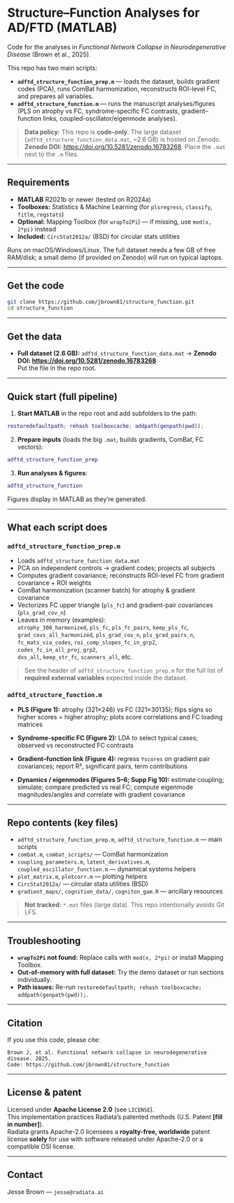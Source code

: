 # Structure–Function Analyses for AD/FTD (MATLAB)
Code for the analyses in *Functional Network Collapse in Neurodegenerative Disease* (Brown et al., 2025).

This repo has two main scripts:

- **`adftd_structure_function_prep.m`** — loads the dataset, builds gradient codes (PCA), runs ComBat harmonization, reconstructs ROI-level FC, and prepares all variables.
- **`adftd_structure_function.m`** — runs the manuscript analyses/figures (PLS on atrophy vs FC, syndrome-specific FC contrasts, gradient–function links, coupled-oscillator/eigenmode analyses).

> **Data policy:** This repo is **code-only**. The large dataset (`adftd_structure_function_data.mat`, ~2.6 GB) is hosted on Zenodo.  
> **Zenodo DOI:** https://doi.org/10.5281/zenodo.16783268. Place the `.mat` next to the `.m` files.

---

## Requirements
- **MATLAB** R2021b or newer (tested on R2024a)
- **Toolboxes:** Statistics & Machine Learning (for `plsregress`, `classify`, `fitlm`, `regstats`)
- **Optional:** Mapping Toolbox (for `wrapTo2Pi`) — if missing, use `mod(x, 2*pi)` instead
- **Included:** `CircStat2012a/` (BSD) for circular stats utilities

Runs on macOS/Windows/Linux. The full dataset needs a few GB of free RAM/disk; a small demo (if provided on Zenodo) will run on typical laptops.

---

## Get the code
```bash
git clone https://github.com/jbrown81/structure_function.git
cd structure_function
```

---

## Get the data
- **Full dataset (2.6 GB):** `adftd_structure_function_data.mat` → **Zenodo DOI: https://doi.org/10.5281/zenodo.16783268**  
  Put the file in the repo root.
---

## Quick start (full pipeline)
1) **Start MATLAB** in the repo root and add subfolders to the path:
```matlab
restoredefaultpath; rehash toolboxcache; addpath(genpath(pwd));
```

2) **Prepare inputs** (loads the big `.mat`, builds gradients, ComBat, FC vectors):
```matlab
adftd_structure_function_prep
```

3) **Run analyses & figures**:
```matlab
adftd_structure_function
```

Figures display in MATLAB as they’re generated.

---

## What each script does

### `adftd_structure_function_prep.m`
- Loads `adftd_structure_function_data.mat`
- PCA on independent controls → gradient codes; projects all subjects
- Computes gradient covariance; reconstructs ROI-level FC from gradient covariance + ROI weights
- ComBat harmonization (scanner batch) for atrophy & gradient covariance
- Vectorizes FC upper triangle (`pls_fc`) and gradient-pair covariances (`pls_grad_cov_n`)
- Leaves in memory (examples):  
  `atrophy_300_harmonized`, `pls_fc`, `pls_fc_pairs`, `keep_pls_fc`,  
  `grad_covs_all_harmonized`, `pls_grad_cov_n`, `pls_grad_pairs_n`,  
  `fc_mats_via_codes`, `roi_comp_slopes_fc_in_grp2`, `codes_fc_in_all_proj_grp2`,  
  `dxs_all`, `keep_str_fc`, `scanners_all`, etc.

> See the header of `adftd_structure_function_prep.m` for the full list of **required external variables** expected inside the dataset.

### `adftd_structure_function.m`
- **PLS (Figure 1):** atrophy (321×246) vs FC (321×30135); flips signs so higher scores = higher atrophy; plots score correlations and FC loading matrices
- **Syndrome-specific FC (Figure 2):** LDA to select typical cases; observed vs reconstructed FC contrasts
    
- **Gradient–function link (Figure 4):** regress `Yscores` on gradient pair covariances; report R², significant pairs, term contributions
- **Dynamics / eigenmodes (Figures 5–6; Supp Fig 10):** estimate coupling; simulate; compare predicted vs real FC; compute eigenmode magnitudes/angles and correlate with gradient covariance

---

## Repo contents (key files)
- `adftd_structure_function_prep.m`, `adftd_structure_function.m` — main scripts  
- `combat.m`, `combat_scripts/` — ComBat harmonization  
- `coupling_parameters.m`, `latent_derivatives.m`, `coupled_oscillator_function.m` — dynamical systems helpers  
- `plot_matrix.m`, `plotcorr.m` — plotting helpers  
- `CircStat2012a/` — circular stats utilities (BSD)  
- `gradient_maps/`, `cognition_data/`, `cogniton_gam.R` — ancillary resources

> **Not tracked:** `*.mat` files (large data). This repo intentionally avoids Git LFS.

---

## Troubleshooting
- **`wrapTo2Pi` not found:** Replace calls with `mod(x, 2*pi)` or install Mapping Toolbox.  
- **Out-of-memory with full dataset:** Try the demo dataset or run sections individually.  
- **Path issues:** Re-run `restoredefaultpath; rehash toolboxcache; addpath(genpath(pwd));`.

---

## Citation
If you use this code, please cite:
```
Brown J, et al. Functional network collapse in neurodegenerative disease. 2025.
Code: https://github.com/jbrown81/structure_function
```

---

## License & patent
Licensed under **Apache License 2.0** (see `LICENSE`).  
This implementation practices Radiata’s patented methods (U.S. Patent **[fill in number]**).  
Radiata grants Apache-2.0 licensees a **royalty-free, worldwide** patent license **solely** for use with software released under Apache-2.0 or a compatible OSI license.

---

## Contact
Jesse Brown — `jesse@radiata.ai`
